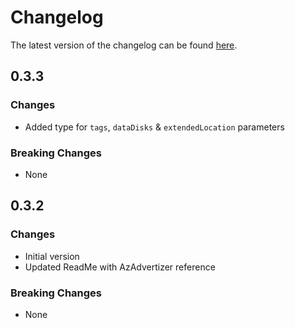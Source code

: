 # Changelog

The latest version of the changelog can be found [here](https://github.com/Azure/bicep-registry-modules/blob/main/avm/res/compute/image/CHANGELOG.md).

## 0.3.3

### Changes

- Added type for `tags`, `dataDisks` & `extendedLocation` parameters

### Breaking Changes

- None

## 0.3.2

### Changes

- Initial version
- Updated ReadMe with AzAdvertizer reference

### Breaking Changes

- None
